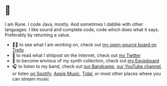# 👋

I am Rune. I code Java, mostly. And sometimes I dabble with other languages.
I like sound and complete code, code which does what it says. Preferably by returning a value.

- 👨‍💻 to see what I am working on, check out [my open-source board on Trello](https://trello.com/b/9d9wuRcf/open-source)
- 💩 to read what I shitpost on the Internet, check out [my Twitter](https://twitter.com/rflob)
- 🎹 to become envious of my synth collection, check out [my Equipboard](https://equipboard.com/rflob)
- 🎧 to listen to my band, check out [our Bandcamp](https://nomansisland.bandcamp.com/), [our YouTube channel](https://www.youtube.com/channel/UCNTEBCQFRJstWlpszq3Oqig), or listen [on Spotify](https://open.spotify.com/artist/4oGpqI7asEuAQ0xQbRNZZa?si=Ts7Ny48BTV-qwOhUE8Tvkw), [Apple Music](https://music.apple.com/no/album/flammable/1514871884), [Tidal](https://listen.tidal.com/album/142423932), or most other places where you can stream music
